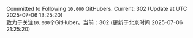 Committed to Following `10,000` GitHubers. Current: <!-- FOLLOWING_COUNT -->302<!-- FOLLOWING_COUNT --> (Update at UTC <!-- LAST_UPDATED -->2025-07-06 13:25:20<!-- LAST_UPDATED -->)<br>
致力于关注`10,000`个GitHuber。当前：<!-- FOLLOWING_COUNT -->302<!-- FOLLOWING_COUNT --> (更新于北京时间 <!-- LAST_UPDATED_CST -->2025-07-06 21:25:20<!-- LAST_UPDATED_CST -->)
